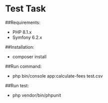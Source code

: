 # Test Task

##Requirements:
 - PHP 8.1.x
 - Symfony 6.2.x

##Installation:
 - composer install

##Run command:
 - php bin/console app:calculate-fees test.csv

##Run test:
 - php vendor/bin/phpunit